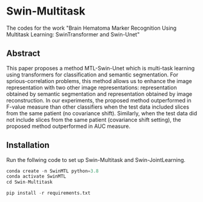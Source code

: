 # Swin-Multitask
The codes for the work "Brain Hematoma Marker Recognition Using Multitask Learning: SwinTransformer and Swin-Unet"

## Abstract
This paper proposes a method MTL-Swin-Unet which is multi-task learning using transformers for classification and semantic segmentation. For sprious-correlation problems,
this method allows us to enhance the image representation with
two other image representations: representation obtained by
semantic segmentation and representation obtained by image reconstruction.
In our experiments, the proposed method outperformed in F-value measure than other classifiers when the test data included slices from the same patient (no covariance shift). Similarly, when the test data did not include slices
from the same patient (covariance shift setting), the proposed method
outperformed in AUC measure.


## Installation
Run the follwing code to set up Swin-Multitask and Swin-JointLearning.
```python
conda create -n SwinMTL python=3.8
conda activate SwinMTL
cd Swin-Multitask

pip install -r requirements.txt
```